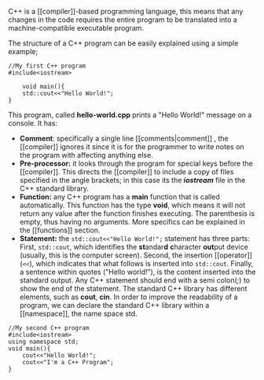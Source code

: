 C++ is a [[compiler]]-based programming language, this means that any changes in the code requires the entire program to be translated into a machine-compatible executable program.

The structure of a C++ program can be easily explained using a simple example;
```
//My first C++ program
#include<iostream>

	void main(){
	std::cout<<"Hello World!";
}
```
This program, called **hello-world.cpp** prints a "Hello World!" message on a console. It has:
- **Comment**: specifically a single line [[comments|comment]] , the [[compiler]] ignores it since it is for the programmer to write notes on the program with affecting anything else.
- **Pre-processor:** it looks through the program for special keys before the [[compiler]]. This directs the [[compiler]] to include a copy of files specified in the angle brackets; in this case its the ***iostream***  file in the C++ standard library. 
- **Function:** any C++ program has a **main** function that is called automatically. This function has the type **void**, which means it will not return any value after the function finishes executing. The parenthesis is empty, thus having no arguments. More specifics can be explained in the [[functions]] section.
- **Statement:** the ```std::cout<<"Hello World!";``` statement has three parts: First, `std::cout`, which identifies the **st**andar**d** **c**haracter **out**put device (usually, this is the computer screen). Second, the insertion [[operator]] (`<<`), which indicates that what follows is inserted into `std::cout`. Finally, a sentence within quotes ("Hello world!"), is the content inserted into the standard output. Any C++ statement should end with a semi colon(;) to show the end of the statement.
The standard C++ library has different elements, such as **cout**, **cin**. In order to improve the readability of a program, we can declare the standard C++ library within a [[namespace]], the name space std.

```
//My second C++ program
#include<iostream>
using namespace std;
void main(){
	cout<<"Hello World!";
	cout<<"I'm a C++ Program";
}
```
